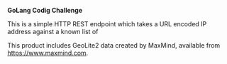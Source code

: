 **GoLang Codig Challenge**

This is a simple HTTP REST endpoint which takes a URL encoded IP address against a known list of 

This product includes GeoLite2 data created by MaxMind, available from
<a href="https://www.maxmind.com">https://www.maxmind.com</a>.